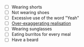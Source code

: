 
 - [ ] Wearing shorts
 - [ ] Not wearing shoes
 - [ ] Excessive use of the word "Yeah"
 - [ ] [Over-exaggerating realisation](https://files.gitter.im/jsoxford/jsoxford.github.com/JSbn/Ben.gif)
 - [ ] Wearing sunglasses
 - [ ] Eating burritos for every meal
 - [ ] Have a beard
